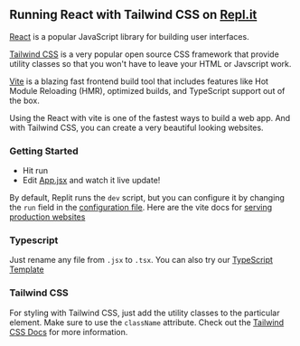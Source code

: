 ## Running React with Tailwind CSS on [Repl.it](https://replit.com)

[React](https://reactjs.org/) is a popular JavaScript library for building user interfaces.

[Tailwind CSS](https://tailwindcss.com) is a very popular open source CSS framework that provide utility classes so that you won't have to leave your HTML or Javscript work.

[Vite](https://vitejs.dev/) is a blazing fast frontend build tool that includes features like Hot Module Reloading (HMR), optimized builds, and TypeScript support out of the box.

Using the React with vite is one of the fastest ways to build a web app.
And with Tailwind CSS, you can create a very beautiful looking websites.

### Getting Started

-   Hit run
-   Edit [App.jsx](#src/App.jsx) and watch it live update!

By default, Replit runs the `dev` script, but you can configure it by changing the `run` field in the [configuration file](#.replit). Here are the vite docs for [serving production websites](https://vitejs.dev/guide/build.html)

### Typescript

Just rename any file from `.jsx` to `.tsx`. You can also try our [TypeScript Template](https://replit.com/@replit/React-TypeScript)

### Tailwind CSS

For styling with Tailwind CSS, just add the utility classes to the particular element. Make sure to use the `className` attribute. Check out the [Tailwind CSS Docs](https://tailwindcss.com/docs/installation) for more information.
